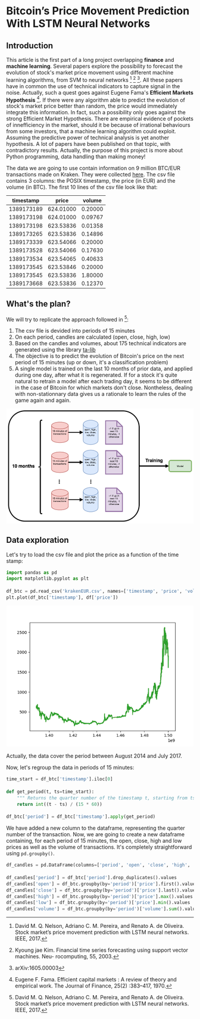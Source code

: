 # Bitcoin’s Price Movement Prediction With LSTM Neural Networks

## Introduction
This article is the first part of a long project overlapping **finance** and **machine learning**. Several papers explore the possibility to forecast the evolution of stock's market price movement using different machine learning algorithms, from SVM to neural networks [^fn1] [^fn2] [^fn3]. All these papers have in common the use of technical indicators to capture signal in the noise. Actually, such a quest goes against Eugene Fama's **Efficient Markets Hypothesis** [^fn4]. If there were any algorithm able to predict the evolution of stock's market price better than random, the price would immediately integrate this information. In fact, such a possibility only goes against the strong Efficient Market Hypothesis. There are empirical evidence of pockets of innefficiency in the market, should it be because of irrational behaviours from some investors, that a machine learning algorithm could exploit. Assuming the predictive power of technical analysis is yet another hypothesis. A lot of papers have been published on that topic, with contradictory results. Actually, the purpose of this project is more about Python programming, data handling than making money!

The data we are going to use contain information on 9 million BTC/EUR transactions made on Kraken. They were collected [here](http://api.bitcoincharts.com/v1/csv/). The csv file contains 3 columns: the POSIX timestamp, the price (in EUR) and the volume (in BTC). The first 10 lines of the csv file look like that: 
  
   | timestamp |     price   | volume|
   |-----------|:-----------:|-------|
   |1389173189 |624.01000    |0.20000|
   |1389173198 |624.01000    |0.09767|
   |1389173198 |623.53836    |0.01358|
   |1389173265 |623.53836    |0.14896|
   |1389173339 |623.54066    |0.20000|
   |1389173528 |623.54066    |0.17630|
   |1389173534 |623.54065    |0.40633|
   |1389173545 |623.53846    |0.20000|
   |1389173545 |623.53836    |1.80000|
   |1389173668 |623.53836    |0.12370|


## What's the plan?
We will try to replicate the approach followed in [^fn1]:
1. The csv file is devided into periods of 15 minutes
2. On each period, candles are calculated (open, close, high, low)
3. Based on the candles and volumes, about 175 technical indicators are generated using the library [ta-lib](http://www.ta-lib.org/)
4. The objective is to predict the evolution of Bitcoin's price on the next period of 15 minutes (up or down, it's a classification problem)
5. A single model is trained on the last 10 months of prior data, and applied during one day, after what it is regenerated. If for a stock it's quite natural to retrain a model after each trading day, it seems to be different in the case of Bitcoin for which markets don't close. Nontheless, dealing with non-stationnary data gives us a rationale to learn the rules of the game again and again.

![Pipeline](crypto.png)

## Data exploration

Let's try to load the csv file and plot the price as a function of the time stamp:
```python
import pandas as pd
import matplotlib.pyplot as plt

df_btc = pd.read_csv('krakenEUR.csv', names=['timestamp', 'price', 'volume'])
plt.plot(df_btc['timestamp'], df['price'])

```
![Price](plot.png)

Actually, the data cover the period between August 2014 and July 2017.

Now, let's regroup the data in periods of 15 minutes:
```python
time_start = df_btc['timestamp'].iloc[0]

def get_period(t, ts=time_start):
	""" Returns the quarter number of the timestamp t, starting from ts """
    return int((t - ts) / (15 * 60))

df_btc['period'] = df_btc['timestamp'].apply(get_period)

```
We have added a new column to the dataframe, representing the quarter number of the transaction. Now, we are going to create a new dataframe containing, for each period of 15 minutes, the open, close, high and low prices as well as the volume of transactions. It's completely straightforward using `pd.groupby()`.
```python
df_candles = pd.DataFrame(columns=['period', 'open', 'close', 'high', 'low', 'volume'])

df_candles['period'] = df_btc['period'].drop_duplicates().values
df_candles['open'] = df_btc.groupby(by='period')['price'].first().values
df_candles['close'] = df_btc.groupby(by='period')['price'].last().values
df_candles['high'] = df_btc.groupby(by='period')['price'].max().values
df_candles['low'] = df_btc.groupby(by='period')['price'].min().values
df_candles['volume'] = df_btc.groupby(by='period')['volume'].sum().values

```
 

[^fn1]: David M. Q. Nelson, Adriano C. M. Pereira, and Renato A. de Oliveira. Stock market’s price movement prediction with LSTM neural networks. IEEE, 2017.
[^fn2]: Kyoung jae Kim. Financial time series forecasting using support vector machines. Neu- rocomputing, 55, 2003.
[^fn3]: arXiv:1605.00003 
[^fn4]: Eugene F. Fama. Efficient capital markets : A review of theory and empirical work. The Journal of Finance, 25(2) :383–417, 1970.
